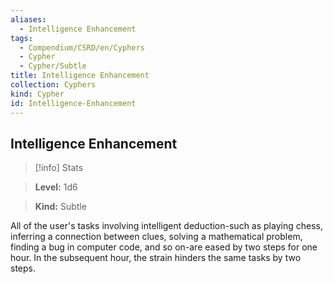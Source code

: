 ```yaml
---
aliases:
  - Intelligence Enhancement
tags:
  - Compendium/CSRD/en/Cyphers
  - Cypher
  - Cypher/Subtle
title: Intelligence Enhancement
collection: Cyphers
kind: Cypher
id: Intelligence-Enhancement
---
```

## Intelligence Enhancement    
>[!info] Stats    
> **Level:** 1d6    
> **Kind:** Subtle  
    
All of the user's tasks involving intelligent deduction-such as playing chess, inferring a connection between clues, solving a mathematical problem, finding a bug in computer code, and so on-are eased by two steps for one hour. In the subsequent hour, the strain hinders the same tasks by two steps.
